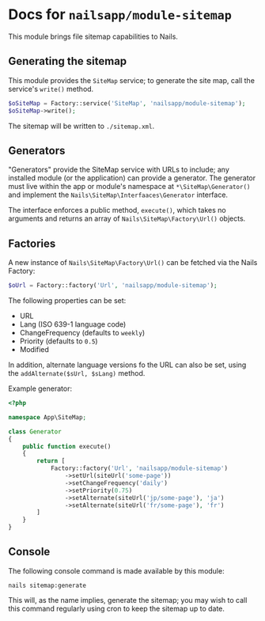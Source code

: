 # Docs for `nailsapp/module-sitemap`


This module brings file sitemap capabilities to Nails.



## Generating the sitemap

This module provides the `SiteMap` service; to generate the site map, call the service's `write()` method.

```php
$oSiteMap = Factory::service('SiteMap', 'nailsapp/module-sitemap');
$oSiteMap->write();
```

The sitemap will be written to `./sitemap.xml`.



## Generators

"Generators" provide the SiteMap service with URLs to include; any installed module (or the application) can provide a generator. The generator must live within the app or module's namespace at `*\SiteMap\Generator()` and implement the `Nails\SiteMap\Interfaaces\Generator` interface.

The interface enforces a public method, `execute()`, which takes no arguments and returns an array of `Nails\SiteMap\Factory\Url()` objects.



## Factories

A new instance of `Nails\SiteMap\Factory\Url()` can be fetched via the Nails Factory:

```php
$oUrl = Factory::factory('Url', 'nailsapp/module-sitemap');
```

The following properties can be set:

- URL
- Lang (ISO 639-1 language code)
- ChangeFrequency (defaults to `weekly`)
- Priority (defaults to `0.5`)
- Modified

In addition, alternate language versions fo the URL can also be set, using the `addAlternate($sUrl, $sLang)` method.

Example generator:

```php
<?php

namespace App\SiteMap;

class Generator
{
    public function execute()
    {
		return [
			Factory::factory('Url', 'nailsapp/module-sitemap')
				->setUrl(siteUrl('some-page'))
				->setChangeFrequency('daily')
				->setPriority(0.75)
				->setAlternate(siteUrl('jp/some-page'), 'ja')
				->setAlternate(siteUrl('fr/some-page'), 'fr')
		]
    }
}


```



## Console

The following console command is made available by this module:

```
nails sitemap:generate
```

This will, as the name implies, generate the sitemap; you may wish to call this command regularly using cron to keep the sitemap up to date.

